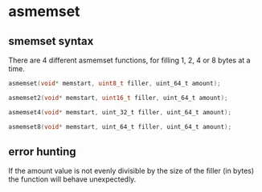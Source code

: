 # asmemset

## smemset syntax

There are 4 different asmemset functions, for filling 1, 2, 4 or 8 bytes at a time.

```c
asmemset(void* memstart, uint8_t filler, uint_64_t amount);

asmemset2(void* memstart, uint16_t filler, uint_64_t amount);

asmemset4(void* memstart, uint_32_t filler, uint_64_t amount);

asmemset8(void* memstart, uint_64_t filler, uint_64_t amount);

```

## error hunting

If the amount value is not evenly divisible by the size of the filler (in bytes) the function will behave unexpectedly.
